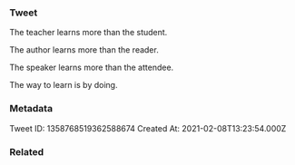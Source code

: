 ### Tweet
The teacher learns more than the student.

The author learns more than the reader.

The speaker learns more than the attendee.

The way to learn is by doing.

### Metadata
Tweet ID: 1358768519362588674
Created At: 2021-02-08T13:23:54.000Z

### Related

